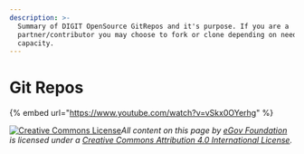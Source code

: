 ```yaml
---
description: >-
  Summary of DIGIT OpenSource GitRepos and it's purpose. If you are a
  partner/contributor you may choose to fork or clone depending on need and
  capacity.
---
```


# Git Repos

{% embed url="https://www.youtube.com/watch?v=vSkx0OYerhg" %}

[![Creative Commons License](https://i.creativecommons.org/l/by/4.0/80x15.png)​](http://creativecommons.org/licenses/by/4.0/)_All content on this page by_ [_eGov Foundation_](https://egov.org.in) _is licensed under a_ [_Creative Commons Attribution 4.0 International License_](http://creativecommons.org/licenses/by/4.0/)_._
